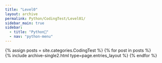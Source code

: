 ```yaml
---
title: "Level0"
layout: archive
permalink: Python/CodingTest/Level01/
sidebar_main: true
sidebar:
  - title: "Python🐸"
  - nav: "python-menu"
---
```


{% assign posts = site.categories.CodingTest %}
{% for post in posts %} {% include archive-single2.html type=page.entries_layout %} {% endfor %}
